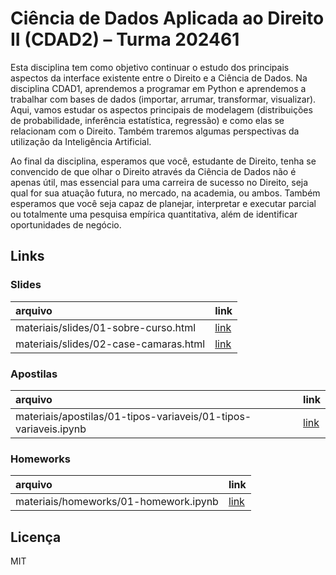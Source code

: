 
# Ciência de Dados Aplicada ao Direito II (CDAD2) – Turma 202461

<!-- README.md is generated from README.Rmd. Please edit that file -->

Esta disciplina tem como objetivo continuar o estudo dos principais
aspectos da interface existente entre o Direito e a Ciência de Dados. Na
disciplina CDAD1, aprendemos a programar em Python e aprendemos a
trabalhar com bases de dados (importar, arrumar, transformar,
visualizar). Aqui, vamos estudar os aspectos principais de modelagem
(distribuições de probabilidade, inferência estatística, regressão) e
como elas se relacionam com o Direito. Também traremos algumas
perspectivas da utilização da Inteligência Artificial.

Ao final da disciplina, esperamos que você, estudante de Direito, tenha
se convencido de que olhar o Direito através da Ciência de Dados não é
apenas útil, mas essencial para uma carreira de sucesso no Direito, seja
qual for sua atuação futura, no mercado, na academia, ou ambos. Também
esperamos que você seja capaz de planejar, interpretar e executar
parcial ou totalmente uma pesquisa empírica quantitativa, além de
identificar oportunidades de negócio.

## Links

### Slides

| arquivo                               | link                                                                                 |
|:--------------------------------------|:-------------------------------------------------------------------------------------|
| materiais/slides/01-sobre-curso.html  | [link](https://jtrecenti.github.io/main-cdad2/materiais/slides/01-sobre-curso.html)  |
| materiais/slides/02-case-camaras.html | [link](https://jtrecenti.github.io/main-cdad2/materiais/slides/02-case-camaras.html) |

### Apostilas

| arquivo                                                         | link                                                                                                                      |
|:----------------------------------------------------------------|:--------------------------------------------------------------------------------------------------------------------------|
| materiais/apostilas/01-tipos-variaveis/01-tipos-variaveis.ipynb | [link](https://github.com/jtrecenti/main-cdad2/tree/main/materiais/apostilas/01-tipos-variaveis/01-tipos-variaveis.ipynb) |

### Homeworks

| arquivo                               | link                                                                                            |
|:--------------------------------------|:------------------------------------------------------------------------------------------------|
| materiais/homeworks/01-homework.ipynb | [link](https://github.com/jtrecenti/main-cdad2/tree/main/materiais/homeworks/01-homework.ipynb) |

## Licença

MIT
